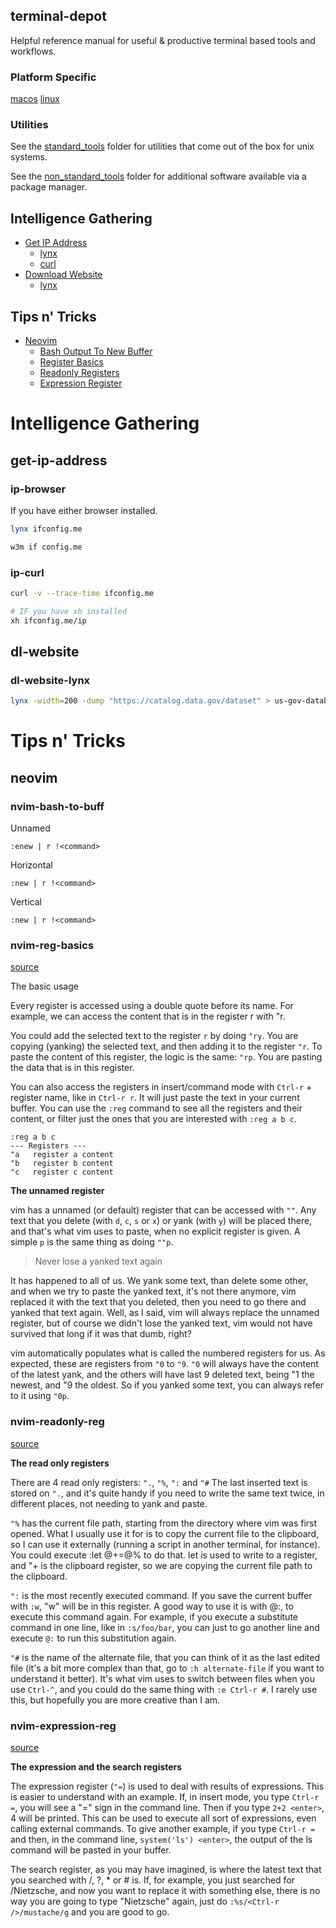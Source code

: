 ## terminal-depot
Helpful reference manual for useful &amp; productive terminal based tools and workflows.

### Platform Specific

[macos](/macos/README.md)
[linux](/linux/README.md)

### Utilities

See the [standard_tools](standard_tools/README.md) folder for utilities that come out of the box for unix systems.

See the [non_standard_tools](non_standard_tools/README.md) folder for additional software available via a package manager.

## Intelligence Gathering

- [Get IP Address](#get-ip-address)
  - [lynx](#ip-browser)
  - [curl](#ip-curl)
- [Download Website](#dl-website)
  - [lynx](#dl-website-lynx)

## Tips n' Tricks

- [Neovim](#neovim)
  - [Bash Output To New Buffer](#nvim-bash-to-buff)
  - [Register Basics](#nvim-reg-basics)
  - [Readonly Registers](#nvim-readonly-reg)
  - [Expression Register](#nvim-expression-reg)

# Intelligence Gathering

## get-ip-address

### ip-browser

If you have either browser installed.

```bash
lynx ifconfig.me

w3m if config.me
```

### ip-curl

```bash
curl -v --trace-time ifconfig.me

# IF you have xh installed
xh ifconfig.me/ip
```

## dl-website

### dl-website-lynx

```bash
lynx -width=200 -dump "https://catalog.data.gov/dataset" > us-gov-databases.txt
```

# Tips n' Tricks

## neovim

### nvim-bash-to-buff

Unnamed

```
:enew | r !<command>
```

Horizontal

```
:new | r !<command>
```

Vertical

```
:new | r !<command>
```

### nvim-reg-basics

[source](https://www.brianstorti.com/vim-registers/)

  The basic usage

   Every register is accessed using a double quote before its name. For example, we can access the content that is in the register r with "r.

   You could add the selected text to the register `r` by doing `"ry`. You are copying (yanking) the selected text, and then adding it to the register `"r`. To paste the content of this register, the
   logic is the same: `"rp`. You are pasting the data that is in this register.

   You can also access the registers in insert/command mode with `Ctrl-r` + register name, like in `Ctrl-r r`. It will just paste the text in your current buffer. You can use the `:reg` command to see
   all the registers and their content, or filter just the ones that you are interested with `:reg a b c`.

```
:reg a b c
--- Registers ---
"a   register a content
"b   register b content
"c   register c content
```

**The unnamed register**

   vim has a unnamed (or default) register that can be accessed with `""`. Any text that you delete (with `d`, `c`, `s` or `x`) or yank (with `y`) will be placed there, and that's what vim uses to paste,
   when no explicit register is given. A simple `p` is the same thing as doing `""p`.

   > Never lose a yanked text again

   It has happened to all of us. We yank some text, than delete some other, and when we try to paste the yanked text, it's not there anymore, vim replaced it with the text that you deleted, then
   you need to go there and yanked that text again.
   Well, as I said, vim will always replace the unnamed register, but of course we didn't lose the yanked text, vim would not have survived that long if it was that dumb, right?

   vim automatically populates what is called the numbered registers for us. As expected, these are registers from `"0` to `"9`.
   `"0` will always have the content of the latest yank, and the others will have last 9 deleted text, being "1 the newest, and "9 the oldest. So if you yanked some text, you can always refer to
   it using `"0p`.

### nvim-readonly-reg

[source](https://www.brianstorti.com/vim-registers/)

**The read only registers**

  There are 4 read only registers: `".`, `"%`, `":` and `"#`
  The last inserted text is stored on `".`, and it's quite handy if you need to write the same text twice, in different places, not needing to yank and paste.

  `"%` has the current file path, starting from the directory where vim was first opened. What I usually use it for is to copy the current file to the clipboard, so I can use it externally
  (running a script in another terminal, for instance). You could execute :let @+=@% to do that. let is used to write to a register, and "+ is the clipboard register, so we are copying the
  current file path to the clipboard.

  `":` is the most recently executed command. If you save the current buffer with `:w`, "w" will be in this register. A good way to use it is with @:, to execute this command again. For example, if
  you execute a substitute command in one line, like in `:s/foo/bar`, you can just to go another line and execute `@:` to run this substitution again.

  `"#` is the name of the alternate file, that you can think of it as the last edited file (it's a bit more complex than that, go to `:h alternate-file` if you want to understand it better). It's
  what vim uses to switch between files when you use `Ctrl-^`, and you could do the same thing with `:e Ctrl-r #`. I rarely use this, but hopefully you are more creative than I am.

### nvim-expression-reg

[source](https://www.brianstorti.com/vim-registers/)

**The expression and the search registers**

  The expression register (`"=`) is used to deal with results of expressions. This is easier to understand with an example. If, in insert mode, you type `Ctrl-r =`, you will see a "=" sign in the command line. Then if you type `2+2
  <enter>`, 4 will be printed. This can be used to execute all sort of expressions, even calling external commands. To give another example, if you type `Ctrl-r =` and then, in the command line, `system('ls') <enter>`, the output of the
  ls command will be pasted in your buffer.

  The search register, as you may have imagined, is where the latest text that you searched with /, ?, * or # is. If, for example, you just searched for /Nietzsche, and now you want to replace it with something else, there is no way
  you are going to type "Nietzsche" again, just do `:%s/<Ctrl-r />/mustache/g` and you are good to go.
